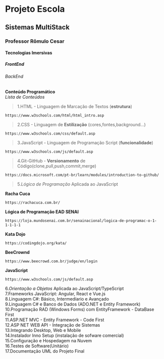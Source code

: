 <h1> Projeto Escola </h1>
<H2> Sistemas MultiStack</h2>
<h3> Professor Rômulo Cesar</h3>
<h4> Tecnologias Imersivas</h4>
<h5> FrontEnd</h5>
<h6>BackEnd</h6>

**Conteúdo Programático**<br>
*Lista de Conteúdos*

>1.HTML - Linguagem de Marcação de Textos (**estrutura**)<br>

```
https://www.w3schools.com/html/html_intro.asp
```

>2.CSS -  Linguagem de **Estilização** (cores,fontes,background...)<br>

```
https://www.w3schools.com/css/default.asp
```

>3.JavaScript - Linguagem de Programação Script (**funcionalidade**)<br>

```
https://www.w3schools.com/js/default.asp
```

>4.Git-GitHub - **Versionamento** de Código(clone,pull,push,commit,merge)<br>
```
https://docs.microsoft.com/pt-br/learn/modules/introduction-to-github/
```

>5.*Lógica de Programação* Aplicada ao JavaScript<br>

**Racha Cuca**
```
https://rachacuca.com.br/
```
**Lógica de Programação EAD SENAI**

```
https://loja.mundosenai.com.br/senainacional/logica-de-programac-o-1-1-1-1-1
```

**Kata Dojo**

```
https://codingdojo.org/kata/
```

**BeeCrownd**

```
https://www.beecrowd.com.br/judge/en/login
```
**JavaScript**

```
https://www.w3schools.com/js/default.asp
```

6.*Orientação a Objetos* Aplicada ao JavaScript/TypeScript<br>
7.Frameworks JavaScript: Angular, React e Vue.js<br>
8.Linguagem C#: Básico, Intermedíario e Avançado<br>
9.Linguagem C# e Banco de Dados (ADO.NET e Entity Framework)<br>
10.Programação RAD (Windows Forms) com EntityFramework - DataBase First<br>
11.ASP.NET MVC - Entity Framework - Code First<br>
12.ASP NET WEB API - Integração de Sistemas<br>
13.Integrando  Desktop, Web e Mobile<br>
14.Instalador Inno Setup (instalação de sofware comercial)<br>
15.Configuração e Hospedagem na Nuvem<br>
16.Testes de Software(Unitário)<br>
17.Documentação UML do Projeto Final<br>
